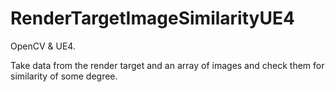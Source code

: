 # RenderTargetImageSimilarityUE4
OpenCV &amp; UE4. 

Take data from the render target and an array of images and check them for similarity of some degree.
